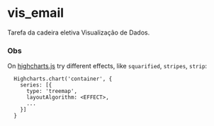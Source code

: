 # vis_email
Tarefa da cadeira eletiva Visualização de Dados.

### Obs
On [highcharts.js](https://github.com/brunaoliveira/vis_email/blob/master/highcharts.js) try different effects, like ```squarified```, ```stripes```, ```strip```:
```
  Highcharts.chart('container', {
    series: [{
      type: 'treemap',
      layoutAlgorithm: <EFFECT>,
      ...
    }]
  }
  ```

